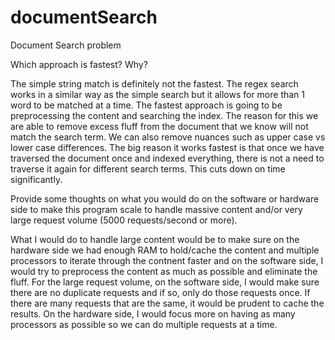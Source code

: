# documentSearch
Document Search problem

Which approach is fastest? Why?

The simple string match is definitely not the fastest. The regex search works in a similar way as the simple search but it allows for more than 1 word to be matched at a time. The fastest approach is going to be preprocessing the content and searching the index. The reason for this we are able to remove excess fluff from the document that we know will not match the search term. We can also remove nuances such as upper case vs lower case differences. The big reason it works fastest is that once we have traversed the document once and indexed everything, there is not a need to traverse it again for different search terms. This cuts down on time significantly.   


Provide some thoughts on what you would do on the software or hardware side to make this program scale to handle massive content and/or very large request volume (5000 requests/second or more).

What I would do to handle large content would be to make sure on the hardware side we had enough RAM to hold/cache the content and multiple processors to iterate through the contnent faster and on the software side, I would try to preprocess the content as much as possible and eliminate the fluff. For the large request volume, on the software side, I would make sure there are no duplicate requests and if so, only do those requests once. If there are many requests that are the same, it would be prudent to cache the results. On the hardware side, I would focus more on having as many processors as possible so we can do multiple requests at a time.    
